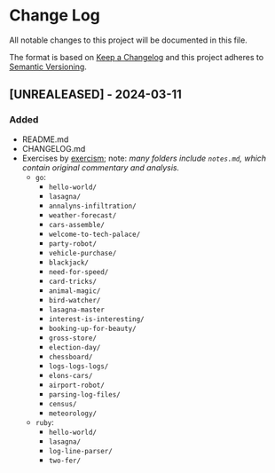 # Change Log
All notable changes to this project will be documented in this file.
 
The format is based on [Keep a Changelog](http://keepachangelog.com/)
and this project adheres to [Semantic Versioning](http://semver.org/).
 
## [UNREALEASED] - 2024-03-11
### Added
- README.md
- CHANGELOG.md
- Exercises by [exercism](https://exercism.org); note: _many folders include `notes.md`, which contain original commentary and analysis._
    - `go`:
        - `hello-world/`
        - `lasagna/`
        - `annalyns-infiltration/`
        - `weather-forecast/`
        - `cars-assemble/`
        - `welcome-to-tech-palace/`
        - `party-robot/` 
        - `vehicle-purchase/`
        - `blackjack/`
        - `need-for-speed/`
        - `card-tricks/`
        - `animal-magic/`
        - `bird-watcher/`
        - `lasagna-master`
        - `interest-is-interesting/`
        - `booking-up-for-beauty/`
        - `gross-store/`
        - `election-day/`
        - `chessboard/`
        - `logs-logs-logs/`
        - `elons-cars/`
        - `airport-robot/`
        - `parsing-log-files/`
        - `census/`
        - `meteorology/`
    - `ruby`: 
        - `hello-world/`
        - `lasagna/`
        - `log-line-parser/`
        - `two-fer/`
    
